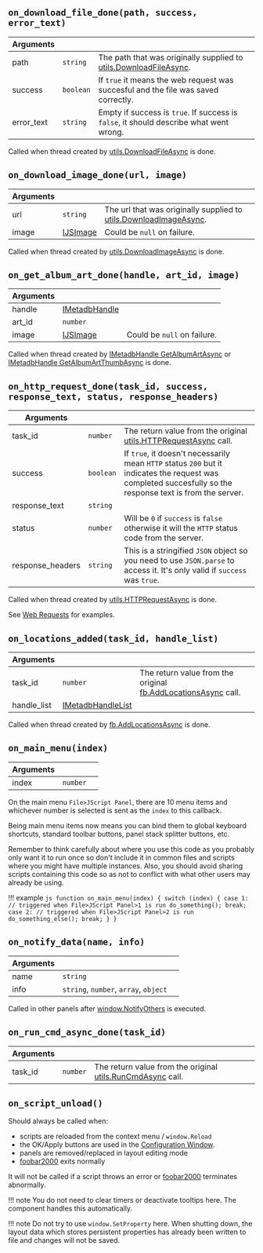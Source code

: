 ## `on_download_file_done(path, success, error_text)`
|Arguments|||
|---|---|---|
|path|`string`|The path that was originally supplied to [utils.DownloadFileAsync](../namespaces/utils.md#utilsdownloadfileasyncwindow_id-url-path-verify_image).|
|success|`boolean`|If `true` it means the web request was succesful and the file was saved correctly.|
|error_text|`string`|Empty if success is `true`. If success is `false`, it should describe what went wrong.|

Called when thread created by [utils.DownloadFileAsync](../namespaces/utils.md#utilsdownloadfileasyncwindow_id-url-path-verify_image) is done.

## `on_download_image_done(url, image)`
|Arguments|||
|---|---|---|
|url|`string`|The url that was originally supplied to [utils.DownloadImageAsync](../namespaces/utils.md#utilsdownloadimageasyncwindow_id-url).|
|image|[IJSImage](../interfaces/IJSImage.md)|Could be `null` on failure.|

Called when thread created by [utils.DownloadImageAsync](../namespaces/utils.md#utilsdownloadimageasyncwindow_id-url) is done.

## `on_get_album_art_done(handle, art_id, image)`
|Arguments|||
|---|---|---|
|handle|[IMetadbHandle](../interfaces/IMetadbHandle.md)|
|art_id|`number`|
|image|[IJSImage](../interfaces/IJSImage.md)|Could be `null` on failure.|

Called when thread created by [IMetadbHandle GetAlbumArtAsync](../interfaces/IMetadbHandle.md#getalbumartasyncwindow_id-art_id) or [IMetadbHandle GetAlbumArtThumbAsync](../interfaces/IMetadbHandle.md#getalbumartthumbasyncwindow_id-art_id-max_size) is done.

## `on_http_request_done(task_id, success, response_text, status, response_headers)`
|Arguments|||
|---|---|---|
|task_id|`number`|The return value from the original [utils.HTTPRequestAsync](../namespaces/utils.md#utilshttprequestasyncwindow_id-type-url-user_agent_or_headers-post_data) call.|
|success|`boolean`|If `true`, it doesn't necessarily mean `HTTP` status `200` but it indicates the request was completed succesfully so the response text is from the server.|
|response_text|`string`|
|status|`number`|Will be `0` if `success` is `false` otherwise it will the `HTTP` status code from the server.|
|response_headers|`string`|This is a stringified `JSON` object so you need to use `JSON.parse` to access it. It's only valid if `success` was `true`.|

Called when thread created by [utils.HTTPRequestAsync](../namespaces/utils.md#utilshttprequestasyncwindow_id-type-url-user_agent_or_headers-post_data) is done.

See [Web Requests](../../guides/web-requests.md) for examples.

## `on_locations_added(task_id, handle_list)`
|Arguments|||
|---|---|---|
|task_id|`number`|The return value from the original [fb.AddLocationsAsync](../namespaces/fb.md#fbaddlocationsasyncwindow_id-paths) call.|
|handle_list|[IMetadbHandleList](../interfaces/IMetadbHandleList.md)|

Called when thread created by [fb.AddLocationsAsync](../namespaces/fb.md#fbaddlocationsasyncwindow_id-paths) is done.

## `on_main_menu(index)`
|Arguments|||
|---|---|---|
|index|`number`|

On the main menu `File>JScript Panel`, there are 10 menu items and
whichever number is selected is sent as the `index` to this callback.

Being main menu items now means you can bind them to global keyboard
shortcuts, standard toolbar buttons, panel stack splitter buttons,
etc.

Remember to think carefully about where you use this code as you
probably only want it to run once so don't include it in common files
and scripts where you might have multiple instances. Also, you should
avoid sharing scripts containing this code so as not to conflict with
what other users may already be using.

!!! example
	```js
	function on_main_menu(index) {
		switch (index) {
		case 1: // triggered when File>JScript Panel>1 is run
			do_something();
			break;
		case 2: // triggered when File>JScript Panel>2 is run
			do_something_else();
			break;
		}
	}
	```

## `on_notify_data(name, info)`
|Arguments|||
|---|---|---|
|name|`string`|
|info|`string`, `number`, `array`, `object`|

Called in other panels after [window.NotifyOthers](../namespaces/window.md#windownotifyothersname-info) is executed.

## `on_run_cmd_async_done(task_id)`
|Arguments|||
|---|---|---|
|task_id|`number`|The return value from the original [utils.RunCmdAsync](../namespaces/utils.md#utilsruncmdasyncwindow_id-app-params) call.|

## `on_script_unload()`
Should always be called when:

 * scripts are reloaded from the context menu / `window.Reload`
 * the OK/Apply buttons are used in the [Configuration Window](../../configuration-window.md).
 * panels are removed/replaced in layout editing mode
 * [foobar2000](https://www.foobar2000.org) exits normally

It will not be called if a script throws an error or [foobar2000](https://www.foobar2000.org) terminates abnormally.

!!! note
	You do not need to clear timers or deactivate tooltips here. The component handles this automatically.

!!! note
	Do not try to use `window.SetProperty` here. When shutting down, the layout data which stores persistent
	properties has already been written to file and changes will not be saved.
